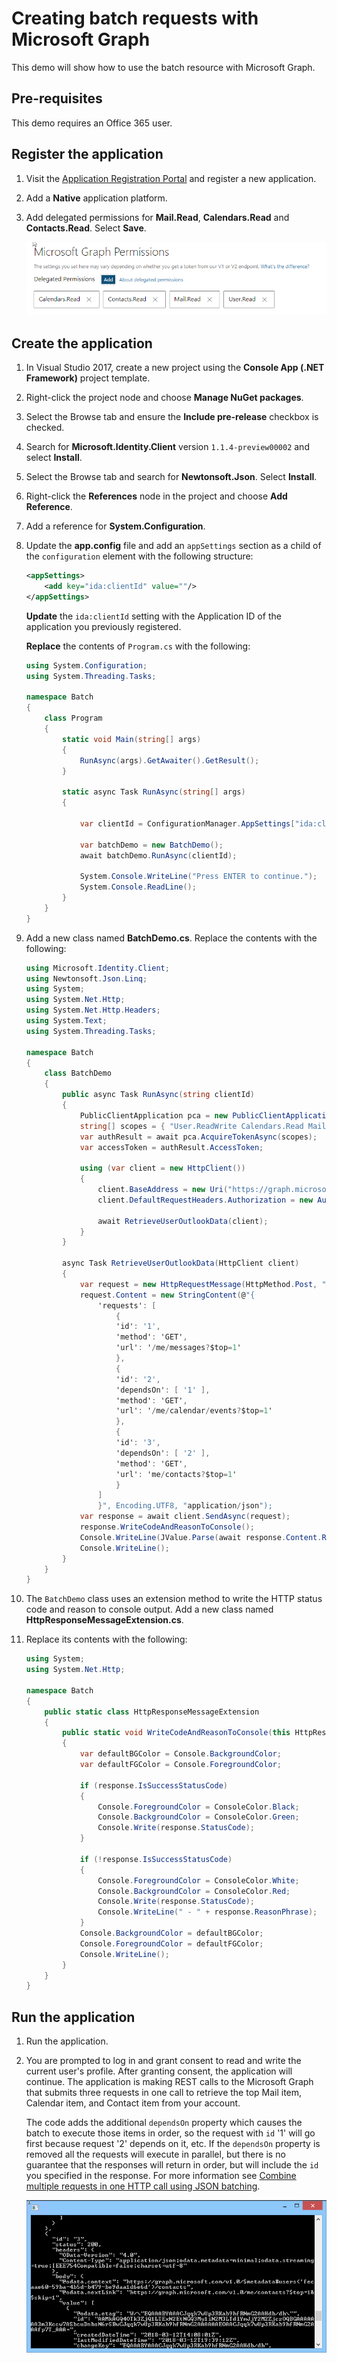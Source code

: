 # Creating batch requests with Microsoft Graph

This demo will show how to use the batch resource with Microsoft Graph.

## Pre-requisites

This demo requires an Office 365 user.

## Register the application

1. Visit the [Application Registration Portal](https://apps.dev.microsoft.com) and register a new application.

1. Add a **Native** application platform.

1. Add delegated permissions for **Mail.Read**, **Calendars.Read** and **Contacts.Read**. Select **Save**.

    ![Screenshot of Microsoft Graph permissions.](../../Images/19.png)

## Create the application

1. In Visual Studio 2017, create a new project using the **Console App (.NET Framework)** project template.

1. Right-click the project node and choose **Manage NuGet packages**.

1. Select the Browse tab and ensure the **Include pre-release** checkbox is checked.

1. Search for **Microsoft.Identity.Client** version `1.1.4-preview00002` and select **Install**.

1. Select the Browse tab and search for **Newtonsoft.Json**. Select **Install**.

1. Right-click the **References** node in the project and choose **Add Reference**.

1. Add a reference for **System.Configuration**.

1. Update the **app.config** file and add an `appSettings` section as a child of the `configuration` element with the following structure:

    ```xml
    <appSettings>
        <add key="ida:clientId" value=""/>
    </appSettings>
    ```

    **Update** the `ida:clientId` setting with the Application ID of the application you previously registered.

    **Replace** the contents of `Program.cs` with the following:

    ```csharp
    using System.Configuration;
    using System.Threading.Tasks;

    namespace Batch
    {
        class Program
        {
            static void Main(string[] args)
            {
                RunAsync(args).GetAwaiter().GetResult();
            }

            static async Task RunAsync(string[] args)
            {

                var clientId = ConfigurationManager.AppSettings["ida:clientId"];

                var batchDemo = new BatchDemo();
                await batchDemo.RunAsync(clientId);

                System.Console.WriteLine("Press ENTER to continue.");
                System.Console.ReadLine();
            }
        }
    }
    ```

1. Add a new class named **BatchDemo.cs**.  Replace the contents with the following:

    ```csharp
    using Microsoft.Identity.Client;
    using Newtonsoft.Json.Linq;
    using System;
    using System.Net.Http;
    using System.Net.Http.Headers;
    using System.Text;
    using System.Threading.Tasks;

    namespace Batch
    {
        class BatchDemo
        {
            public async Task RunAsync(string clientId)
            {
                PublicClientApplication pca = new PublicClientApplication(clientId);
                string[] scopes = { "User.ReadWrite Calendars.Read Mail.Read Contacts.Read" };
                var authResult = await pca.AcquireTokenAsync(scopes);
                var accessToken = authResult.AccessToken;

                using (var client = new HttpClient())
                {
                    client.BaseAddress = new Uri("https://graph.microsoft.com/v1.0/");
                    client.DefaultRequestHeaders.Authorization = new AuthenticationHeaderValue("Bearer", accessToken);

                    await RetrieveUserOutlookData(client);
                }
            }

            async Task RetrieveUserOutlookData(HttpClient client)
            {
                var request = new HttpRequestMessage(HttpMethod.Post, "$batch");
                request.Content = new StringContent(@"{
                    'requests': [
                        {
                        'id': '1',
                        'method': 'GET',
                        'url': '/me/messages?$top=1'
                        },
                        {
                        'id': '2',
                        'dependsOn': [ '1' ],
                        'method': 'GET',
                        'url': '/me/calendar/events?$top=1'
                        },
                        {
                        'id': '3',
                        'dependsOn': [ '2' ],
                        'method': 'GET',
                        'url': 'me/contacts?$top=1'
                        }
                    ]
                    }", Encoding.UTF8, "application/json");
                var response = await client.SendAsync(request);
                response.WriteCodeAndReasonToConsole();
                Console.WriteLine(JValue.Parse(await response.Content.ReadAsStringAsync()).ToString(Newtonsoft.Json.Formatting.Indented));
                Console.WriteLine();
            }
        }
    }
    ```

1. The `BatchDemo` class uses an extension method to write the HTTP status code and reason to console output. Add a new class named **HttpResponseMessageExtension.cs**.

1. Replace its contents with the following:

    ```csharp
    using System;
    using System.Net.Http;

    namespace Batch
    {
        public static class HttpResponseMessageExtension
        {
            public static void WriteCodeAndReasonToConsole(this HttpResponseMessage response)
            {
                var defaultBGColor = Console.BackgroundColor;
                var defaultFGColor = Console.ForegroundColor;

                if (response.IsSuccessStatusCode)
                {
                    Console.ForegroundColor = ConsoleColor.Black;
                    Console.BackgroundColor = ConsoleColor.Green;
                    Console.Write(response.StatusCode);
                }

                if (!response.IsSuccessStatusCode)
                {
                    Console.ForegroundColor = ConsoleColor.White;
                    Console.BackgroundColor = ConsoleColor.Red;
                    Console.Write(response.StatusCode);
                    Console.WriteLine(" - " + response.ReasonPhrase);
                }
                Console.BackgroundColor = defaultBGColor;
                Console.ForegroundColor = defaultFGColor;
                Console.WriteLine();
            }
        }
    }
    ```

## Run the application

1. Run the application.

1. You are prompted to log in and grant consent to read and write the current user's profile. After granting consent, the application will continue. The application is making REST calls to the Microsoft Graph that submits three requests in one call to retrieve the top Mail item, Calendar item, and Contact item from your account.

    The code adds the additional `dependsOn` property which causes the batch to execute those items in order, so the request with `id` '1' will go first because request '2' depends on it, etc. If the `dependsOn` property is removed all the requests will execute in parallel, but there is no guarantee that the responses will return in order, but will include the `id` you specified in the response.  For more information see [Combine multiple requests in one HTTP call using JSON batching](https://developer.microsoft.com/en-us/graph/docs/concepts/json_batching).

    ![Screenshot of the REST response in the console.](../../Images/20.png)
